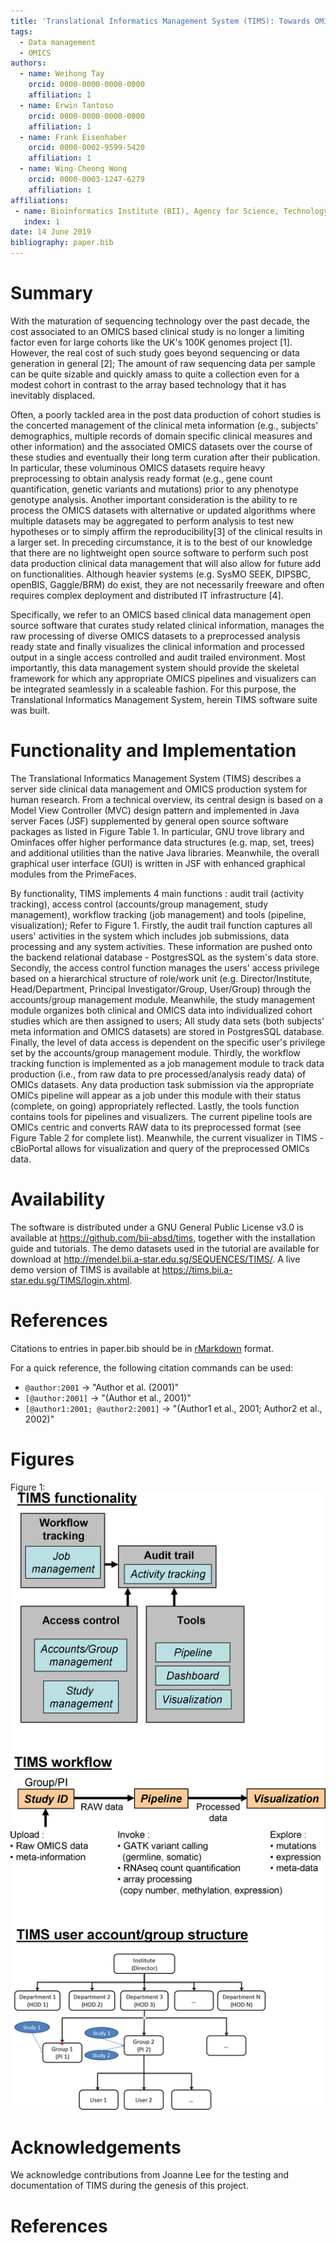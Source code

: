 ```yaml
---
title: 'Translational Informatics Management System (TIMS): Towards OMICS based clinical data management for long term curation of clinical studies'
tags:
  - Data management
  - OMICS
authors:
  - name: Weihong Tay
    orcid: 0000-0000-0000-0000
    affiliation: 1
  - name: Erwin Tantoso
    orcid: 0000-0000-0000-0000
    affiliation: 1
  - name: Frank Eisenhaber
    orcid: 0000-0002-9599-5420
    affiliation: 1
  - name: Wing-Cheong Wong
    orcid: 0000-0003-1247-6279
    affiliation: 1
affiliations:
 - name: Bioinformatics Institute (BII), Agency for Science, Technology and Research  (A*STAR), 30 Biopolis Street, #07-01, Matrix, Singapore 138671
   index: 1
date: 14 June 2019
bibliography: paper.bib
---
```


# Summary

With the maturation of sequencing technology over the past decade, the cost  associated to an OMICS based clinical study is no longer a limiting factor even for large cohorts like the UK's 100K genomes project [1]. However, the real cost of such study goes beyond sequencing or data generation in general [2]; The amount of raw sequencing data per sample can be quite sizable and quickly amass to quite a collection even for a modest cohort in contrast to the array based technology that it has inevitably displaced.

Often, a poorly tackled area in the post data production of cohort studies is the concerted management of the clinical meta information (e.g., subjects' demographics, multiple records of domain specific clinical measures and other information) and the associated OMICS datasets over the course of these studies and eventually their long term curation after their publication. In particular, these voluminous OMICS datasets require heavy preprocessing to obtain analysis ready format (e.g., gene count quantification, genetic variants and mutations) prior to any phenotype genotype analysis. Another important consideration is the ability to re process the OMICS datasets with alternative or updated algorithms where multiple datasets may be aggregated to perform analysis to test new hypotheses or to simply affirm the reproducibility[3] of the clinical results in a larger set. In preceding circumstance, it is to the best of our knowledge that there are no lightweight open source software to perform such post data production clinical data management that will also allow for  future add on functionalities. Although heavier systems (e.g. SysMO SEEK, DIPSBC, openBIS, Gaggle/BRM) do exist, they are not necessarily freeware and often requires complex deployment and distributed IT infrastructure [4].

Specifically, we refer to an OMICS based clinical data management open source software that curates study related clinical information, manages the raw processing of diverse OMICS datasets to a preprocessed analysis ready state and finally visualizes the clinical information and processed output in a single access controlled and audit trailed environment. Most importantly, this data management system should provide the skeletal framework for which any appropriate OMICS pipelines and visualizers can be integrated seamlessly in a scaleable fashion. For this purpose, the Translational Informatics Management System, herein TIMS software suite was built.

# Functionality and Implementation

The Translational Informatics Management System (TIMS) describes a server side clinical data management and OMICS production system for human research. From a technical overview, its central design is based on a Model View Controller (MVC) design pattern and implemented in Java server Faces (JSF) supplemented by general open source software packages as listed in Figure Table 1. In particular, GNU trove library and Ominfaces offer higher performance data structures (e.g. map, set, trees) and additional utilities than the native Java libraries. Meanwhile, the overall graphical user interface (GUI) is written in JSF with enhanced graphical modules from the PrimeFaces.

By functionality, TIMS implements 4 main functions : audit trail (activity tracking), access control (accounts/group management, study management),  workflow tracking (job management) and tools (pipeline, visualization); Refer to Figure 1. Firstly, the audit trail function captures all users' activities in the system which includes job submissions, data processing and any system activities. These information are pushed onto the backend relational database - PostgresSQL as the system's data store. Secondly, the access control function manages the users' access privilege based on a hierarchical structure of role/work unit (e.g. Director/Institute, Head/Department, Principal Investigator/Group, User/Group) through the accounts/group management module. Meanwhile, the study management module organizes both clinical and OMICS data into individualized cohort studies which are then assigned to users; All study data sets (both subjects' meta information and OMICS datasets) are stored in PostgresSQL database. Finally, the level of data access is dependent on the specific user's privilege set by the accounts/group management module. Thirdly, the workflow tracking function is implemented as a job management module to track data production (i.e., from raw data to pre processed/analysis ready data) of OMICs datasets. Any data production task submission via the appropriate OMICs pipeline will appear as a job under this module with their status (complete, on going) appropriately reflected. Lastly, the tools function contains tools for pipelines and visualizers. The current pipeline tools are OMICs centric and converts RAW data to its preprocessed format (see Figure Table 2 for complete list). Meanwhile, the current visualizer in TIMS - cBioPortal allows for visualization and query of the preprocessed OMICs data.

# Availability

The software is distributed under a GNU General Public License v3.0 is available at https://github.com/bii-absd/tims, together with the installation guide and tutorials. The demo datasets used in the tutorial are available for download at http://mendel.bii.a-star.edu.sg/SEQUENCES/TIMS/. A live demo version of TIMS is available at https://tims.bii.a-star.edu.sg/TIMS/login.xhtml.

# References

Citations to entries in paper.bib should be in
[rMarkdown](http://rmarkdown.rstudio.com/authoring_bibliographies_and_citations.html)
format.

For a quick reference, the following citation commands can be used:
- `@author:2001`  ->  "Author et al. (2001)"
- `[@author:2001]` -> "(Author et al., 2001)"
- `[@author1:2001; @author2:2001]` -> "(Author1 et al., 2001; Author2 et al., 2002)"

# Figures

Figure 1: ![TIMS functionality, workflow and user/group structure.](TIMS-figure.png)

# Acknowledgements

We acknowledge contributions from Joanne Lee for the testing and documentation of TIMS during the genesis of this project.

# References